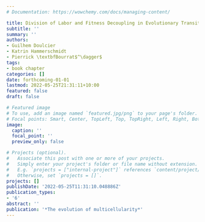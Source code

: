 ```yaml
---
# Documentation: https://wowchemy.com/docs/managing-content/

title: Division of Labor and Fitness Decoupling in Evolutionary Transitions in Individuality
subtitle: ''
summary: ''
authors:
- Guilhem Doulcier
- Katrin Hammerschmidt
- Pierrick \textbfBourrat$^\dagger$
tags:
- book chapter
categories: []
date: forthcoming-01-01
lastmod: 2022-05-25T21:31:11+10:00
featured: false
draft: false

# Featured image
# To use, add an image named `featured.jpg/png` to your page's folder.
# Focal points: Smart, Center, TopLeft, Top, TopRight, Left, Right, BottomLeft, Bottom, BottomRight.
image:
  caption: ''
  focal_point: ''
  preview_only: false

# Projects (optional).
#   Associate this post with one or more of your projects.
#   Simply enter your project's folder or file name without extension.
#   E.g. `projects = ["internal-project"]` references `content/project/deep-learning/index.md`.
#   Otherwise, set `projects = []`.
projects: []
publishDate: '2022-05-25T11:31:10.048886Z'
publication_types:
- '6'
abstract: ''
publication: '*The evolution of multicellularity*'
---
```

